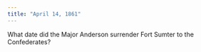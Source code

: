 ```yaml
---
title: "April 14, 1861"
---
```

What date did the Major Anderson surrender Fort Sumter to the Confederates?

